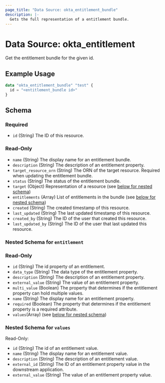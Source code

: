 ```yaml
---
page_title: "Data Source: okta_entitlement_bundle"
description: |-
  Gets the full representation of a entitlement bundle.
---
```


# Data Source: okta_entitlement

Get the entitlement bundle for the given id.

## Example Usage

```terraform
data "okta_entitlement_bundle" "test" {
  id = "<entitlement_bundle id>"
}
```

<!-- schema generated by tfplugindocs -->
## Schema

### Required
- `id` (String) The ID of this resource.

### Read-Only
- `name` (String) The display name for an entitlement bundle.
- `description` (String) The description of an entitlement property.
- `target_resource_orn` (String) The ORN of the target resource. Required when updating the entitlement bundle.
- `status` (String) The status of the entitlement bundle.
- `target` (Object) Representation of a resource (see [below for nested schema](#nestedatt--target))
- `entitlements` (Array) List of entitlements in the bundle (see [below for nested schema](#nestedatt--entitlements))
- `created` (String) The created timestamp of this resource.
- `last_updated` (String) The last updated timestamp of this resource.
- `created_by` (String) The ID of the user that created this resource.
- `last_updated_by` (String) The ID of the user that last updated this resource.


<a id="nestedatt--brands"></a>
### Nested Schema for `entitlement`

### Read-Only

- `id` (String) The id property of an entitlement.
- `data_type` (String) The data type of the entitlement property.
- `description` (String) The description of an entitlement property.
- `external_value` (String) The value of an entitlement property.
- `multi_value` (Boolean) The property that determines if the entitlement property can hold multiple values.
- `name` (String) The display name for an entitlement property.
- `required` (Boolean) The property that determines if the entitlement property is a required attribute.
- `values`(Array) (see [below for nested schema](#nestedblock----values))

<a id="nestedblock--values"></a>
### Nested Schema for `values`
Read-Only:
- `id` (String) The id of an entitlement value.
- `name` (String) The display name for an entitlement value.
- `description` (String) The description of an entitlement value.
- `external_id` (String) The ID of an entitlement property value in the downstream application.
- `external_value` (String) The value of an entitlement property value.
